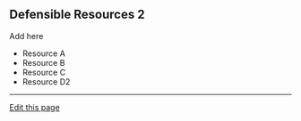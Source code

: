 ## Defensible Resources 2

Add here

- Resource A
- Resource B
- Resource C
- Resource D2

-----
[Edit this page](https://github.com/the-cyber-boardroom/cbr-custom--defensible-governance/edit/dev/cbr__defensible_governance/custom/cbr_content/en/web-site/resources-2.md)
